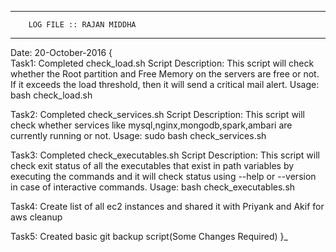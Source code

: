 __________________________________________

		LOG FILE :: RAJAN MIDDHA		
__________________________________________

Date: 20-October-2016
{	
Task1: Completed check_load.sh Script
Description: This script will check whether the Root partition and Free Memory on the servers are free or not. If it exceeds the load threshold, then it will send a critical mail alert.
Usage: bash check_load.sh

Task2: Completed check_services.sh Script
Description: This script will check whether services like mysql,nginx,mongodb,spark,ambari are currently running or not.
Usage: sudo bash check_services.sh

Task3: Completed check_executables.sh Script
Description: This script will check exit status of all the executables that exist in path variables by executing the commands and it will check status using  --help or --version in case of interactive commands.
Usage: bash check_executables.sh

Task4: Create list of all ec2 instances and shared it with Priyank and Akif for aws cleanup

Task5: Created basic git backup script(Some Changes Required)
}_ 
